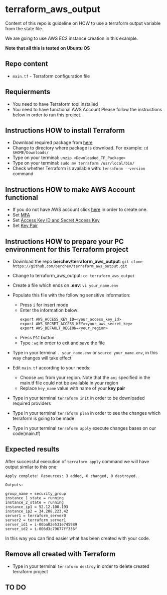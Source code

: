 # terraform_aws_output

Content of this repo is guideline on HOW to use a terraform output variable from the state file.

We are going to use AWS EC2 instance creation in this example.

**Note that all this is tested on Ubuntu OS**

## Repo content
- `main.tf` - Terraform configuration file

## Requierments
- You need to have Terraform tool installed
- You need to have functional AWS Account
Please follow the instructions below in order to run this project.

## Instructions HOW to install **Terraform**
- Download required package from [here](https://www.terraform.io/downloads.html)
- Change to directory where package is download. For example: `cd $HOME/Downloads/` 
- Type on your terminal: `unzip <Downloaded_TF_Package>`
- Type on your terminal: `sudo mv terraform /usr/local/bin/`
- Check whether Terraform is available with:  `terraform --version` command

## Instructions HOW to make **AWS Account** functional
- If you do not have AWS account click [here](https://aws.amazon.com/premiumsupport/knowledge-center/create-and-activate-aws-account/) in order to create one.
- Set [MFA](https://docs.aws.amazon.com/general/latest/gr/aws-sec-cred-types.html#multi-factor-authentication)
- Set [Access Key ID and Secret Access Key ](https://docs.aws.amazon.com/general/latest/gr/aws-sec-cred-types.html#access-keys-and-secret-access-keys)
- Set [Key Pair](https://docs.aws.amazon.com/general/latest/gr/aws-sec-cred-types.html#key-pairs)

## Instructions HOW to prepare your PC environment for this **Terraform project**
- Download the repo **berchev/terraform_aws_output**: `git clone https://github.com/berchev/terraform_aws_output.git`
- Change to terraform_aws_output: `cd terraform_aws_output`
- Create a file which ends on **.env**: `vi your_name.env`
- Populate this file with the following sensitive information:
  - Press `i` for insert mode
  - Enter the information below:
    ```
    export AWS_ACCESS_KEY_ID=<your_access_key_id>
    export AWS_SECRET_ACCESS_KEY=<your_aws_secret_key>
    export AWS_DEFAULT_REGION=<your_region>
    ```
   - Press `ESC` button
   - Type `:wq` in order to exit and save the file
- Type in your terminal `. your_name.env` or `source your_name.env`, in this way changes will take effect   
- Edit `main.tf` according to your needs:
  - Choose `ami` from your region. Note that the `ami` specified in the main.tf file could not be available in your region
  - Replace `key_name` value with name of your **key pair**

- Type in your terminal `terraform init` in order to be downloaded required providers
- Type in your terminal `terraform plan` in order to see the changes which terraform is going to be made
- Type in your terminal `terraform apply` execute changes bases on our code(main.tf)

## Expected results
After successful execution of `terraform apply` command we will have output similar to this one:
  ```
  Apply complete! Resources: 3 added, 0 changed, 0 destroyed.

  Outputs:

  group_name = security_group
  instance_1_state = running
  instance_2_state = running
  instance_ip1 = 52.12.100.193
  instance_ip2 = 34.208.223.42
  server1 = terraform_server0
  server2 = terraform_server1
  server_id1 = i-00ba02e531e745989
  server_id2 = i-006d3c79677ff336f

  ```
In this way you can find easier what has been created with your code.

## Remove all created with Terraform
- Type in your terminal `terraform destroy` in order to delete created terraform project

## TO DO
